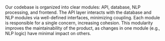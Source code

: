  Our codebase is organized into clear modules: API, database, NLP processing, and frontend. The API layer interacts with the database and NLP modules via well-defined interfaces, minimizing coupling. Each module is responsible for a single concern, increasing cohesion. This modularity improves the maintainability of the product, as changes in one module (e.g., NLP logic) have minimal impact on others.
